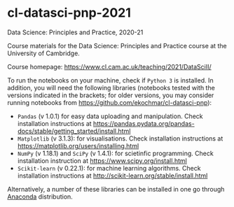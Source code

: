 # cl-datasci-pnp-2021
Data Science: Principles and Practice, 2020-21


Course materials for the Data Science: Principles and Practice course at the University of Cambridge.

Course homepage: https://www.cl.cam.ac.uk/teaching/2021/DataSciII/

To run the notebooks on your machine, check if `Python 3` is installed. In addition, you will need the following libraries (notebooks tested with the versions indicated in the brackets; for older versions, you may consider running notebooks from https://github.com/ekochmar/cl-datasci-pnp):

- `Pandas` (v 1.0.1) for easy data uploading and manipulation. Check installation instructions at https://pandas.pydata.org/pandas-docs/stable/getting_started/install.html
- `Matplotlib` (v 3.1.3): for visualisations. Check installation instructions at https://matplotlib.org/users/installing.html
- `NumPy` (v 1.18.1) and `SciPy` (v 1.4.1): for scietinfic programming. Check installation instruction at https://www.scipy.org/install.html
- `Scikit-learn` (v 0.22.1): for machine learning algorithms. Check installation instructions at http://scikit-learn.org/stable/install.html

Alternatively, a number of these libraries can be installed in one go through [Anaconda](https://www.anaconda.com/products/individual) distribution. 
